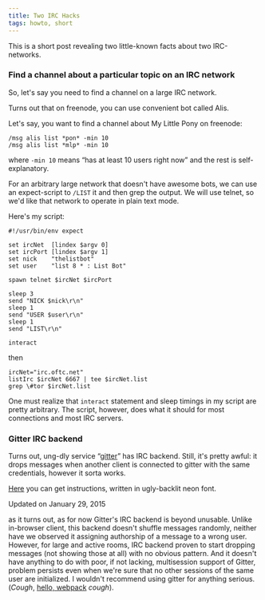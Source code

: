 ```yaml
---
title: Two IRC Hacks
tags: howto, short
---
```


This is a short post revealing two little-known facts about two IRC-networks.

### Find a channel about a particular topic on an IRC network

So, let's say you need to find a channel on a large IRC network.

Turns out that on freenode, you can use convenient bot called 
Alis.

Let's say, you want to find a channel about My Little Pony on freenode:

```
/msg alis list *pon* -min 10
/msg alis list *mlp* -min 10
```

where ``-min 10`` means “has at least 10 users right now” and the rest
is self-explanatory.

For an arbitrary large network that doesn't have awesome bots, 
we can use an expect-script to ``/LIST`` it and then grep the output. 
We will use telnet, so we'd like that network to operate in plain text mode.

Here's my script:

```
#!/usr/bin/env expect

set ircNet  [lindex $argv 0]
set ircPort [lindex $argv 1]
set nick    "thelistbot"
set user    "list 8 * : List Bot"

spawn telnet $ircNet $ircPort

sleep 3
send "NICK $nick\r\n"
sleep 1
send "USER $user\r\n"
sleep 1
send "LIST\r\n"

interact
```

then 
```
ircNet="irc.oftc.net"
listIrc $ircNet 6667 | tee $ircNet.list
grep \#tor $ircNet.list
```

One must realize that ``interact`` statement and sleep
timings in my script are pretty arbitrary. The script,
however, does what it should for most connections and most
IRC servers.

### Gitter IRC backend

Turns out, ung-dly service “[gitter](https://gitter.im)” has IRC backend.
Still, it's pretty awful: it drops messages when another client is connected
to gitter with the same credentials, however it sorta works.

[Here](https://irc.gitter.im/) you can get instructions, written in ugly-backlit
neon font.

<a name="gitter-update">Updated on January 29, 2015</a>

as it turns out, as for now Gitter's IRC backend is beyond
unusable. Unlike in-browser client, this backend doesn't
shuffle messages randomly, neither have we observed it
assigning authorship of a message to a wrong user. However,
for large and active rooms, IRC backend proven to start
dropping messages (not showing those at all) with no
obvious pattern. And it doesn't have anything to do with
poor, if not lacking, multisession support of Gitter,
problem persists even when we're sure that no other sessions
of the same user are initialized. I wouldn't recommend using
gitter for anything serious. (*Cough*, [hello,
webpack](https://gitter.im/webpack/webpack)
*cough*).
